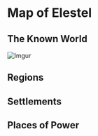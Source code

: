 <!-- TITLE: Elestel -->
<!-- SUBTITLE: The World & its Environs -->

# Map of Elestel
## The Known World

![Imgur](https://i.imgur.com/wlyfEDU.jpg)


## Regions
## Settlements
## Places of Power


